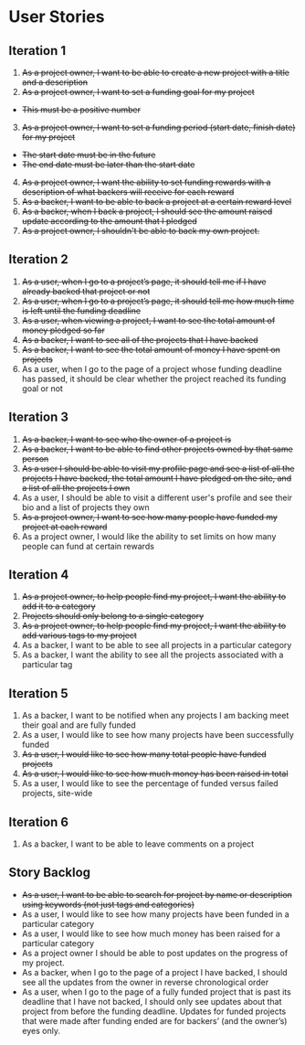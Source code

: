 # User Stories


## Iteration 1
1. ~~As a project owner, I want to be able to create a new project with a title and a description~~
2. ~~As a project owner, I want to set a funding goal for my project~~
  *  ~~This must be a positive number~~
3. ~~As a project owner, I want to set a funding period (start date, finish date) for my project~~
* ~~The start date must be in the future~~
* ~~The end date must be later than the start date~~
4. ~~As a project owner, I want the ability to set funding rewards with a description of what backers will receive for each reward~~
5. ~~As a backer, I want to be able to back a project at a certain reward level~~
6. ~~As a backer, when I back a project, I should see the amount raised update according to the amount that I pledged~~
7. ~~As a project owner, I shouldn't be able to back my own project.~~
## Iteration 2
1. ~~As a user, when I go to a project’s page, it should tell me if I have already backed that project or not~~
2. ~~As a user, when I go to a project’s page, it should tell me how much time is left until the funding deadline~~
3. ~~As a user, when viewing a project, I want to see the total amount of money pledged so far~~
4. ~~As a backer, I want to see all of the projects that I have backed~~
5. ~~As a backer, I want to see the total amount of money I have spent on projects~~
6. As a user, when I go to the page of a project whose funding deadline has passed, it should be clear whether the project reached its funding goal or not
## Iteration 3
1. ~~As a backer, I want to see who the owner of a project is~~
2. ~~As a backer, I want to be able to find other projects owned by that same person~~
3. ~~As a user I should be able to visit my profile page and see a list of all the projects I have backed, the total amount I have pledged on the site, and a list of all the projects I own~~
4. As a user, I should be able to visit a different user's profile and see their bio and a list of projects they own
5. ~~As a project owner, I want to see how many people have funded my project at each reward~~
6. As a project owner, I would like the ability to set limits on how many people can fund at certain rewards

## Iteration 4
1. ~~As a project owner, to help people find my project, I want the ability to add it to a category~~
2. ~~Projects should only belong to a single category~~
3. ~~As a project owner, to help people find my project, I want the ability to add various tags to my project~~
4. As a backer, I want to be able to see all projects in a particular category
5. As a backer, I want the ability to see all the projects associated with a particular tag

## Iteration 5
1. As a backer, I want to be notified when any projects I am backing meet their goal and are fully funded
2. As a user, I would like to see how many projects have been successfully funded
3. ~~As a user, I would like to see how many total people have funded projects~~
4. ~~As a user, I would like to see how much money has been raised in total~~
5. As a user, I would like to see the percentage of funded versus failed projects, site-wide

## Iteration 6
1. As a backer, I want to be able to leave comments on a project

## Story Backlog
* ~~As a user, I want to be able to search for project by name or description using keywords (not just tags and categories)~~
* As a user, I would like to see how many projects have been funded in a particular category
* As a user, I would like to see how much money has been raised for a particular category
* As a project owner I should be able to post updates on the progress of my project.
* As a backer, when I go to the page of a project I have backed, I should see all the updates from the owner in reverse chronological order
* As a user, when I go to the page of a fully funded project that is past its deadline that I have not backed, I should only see updates about that project from before the funding deadline. Updates for funded projects that were made after funding ended are for backers’ (and the owner’s) eyes only.
